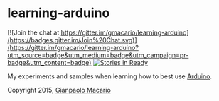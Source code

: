 # learning-arduino

[![Join the chat at https://gitter.im/gmacario/learning-arduino](https://badges.gitter.im/Join%20Chat.svg)](https://gitter.im/gmacario/learning-arduino?utm_source=badge&utm_medium=badge&utm_campaign=pr-badge&utm_content=badge)
[![Stories in Ready](https://badge.waffle.io/gmacario/learning-arduino.png?label=ready&title=Ready)](https://waffle.io/gmacario/learning-arduino)

My experiments and samples when learning how to best use [Arduino](http://arduino.cc/).

Copyright 2015, [Gianpaolo Macario](http://gmacario.github.io/)
